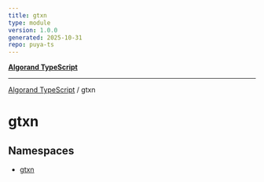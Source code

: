 ```yaml
---
title: gtxn
type: module
version: 1.0.0
generated: 2025-10-31
repo: puya-ts
---
```

[**Algorand TypeScript**](../README.md)

***

[Algorand TypeScript](../modules.md) / gtxn

# gtxn

## Namespaces

- [gtxn](namespaces/gtxn/README.md)
